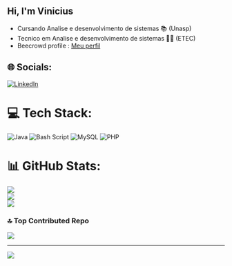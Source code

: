 ## Hi, I'm Vinicius

  *  Cursando Analise e desenvolvimento de sistemas 📚 (Unasp)</br>
  *  Tecnico em Analise e desenvolvimento de sistemas 👨‍💻 (ETEC)</br>
  *  Beecrowd profile : [Meu perfil](https://judge.beecrowd.com/pt/profile/1067509)


  
## 🌐 Socials:
[![LinkedIn](https://img.shields.io/badge/LinkedIn-%230077B5.svg?logo=linkedin&logoColor=white)](https://linkedin.com/in/https://www.linkedin.com/in/backsilva/) 

# 💻 Tech Stack:
![Java](https://img.shields.io/badge/java-%23ED8B00.svg?style=for-the-badge&logo=openjdk&logoColor=white) ![Bash Script](https://img.shields.io/badge/bash_script-%23121011.svg?style=for-the-badge&logo=gnu-bash&logoColor=white) ![MySQL](https://img.shields.io/badge/mysql-4479A1.svg?style=for-the-badge&logo=mysql&logoColor=white) ![PHP](https://img.shields.io/badge/php-%23777BB4.svg?style=for-the-badge&logo=php&logoColor=white)
# 📊 GitHub Stats:
![](https://github-readme-stats.vercel.app/api?username=vinnimagic&theme=dark&hide_border=false&include_all_commits=false&count_private=true)<br/>
![](https://nirzak-streak-stats.vercel.app/?user=vinnimagic&theme=dark&hide_border=false)<br/>
![](https://github-readme-stats.vercel.app/api/top-langs/?username=vinnimagic&theme=dark&hide_border=false&include_all_commits=false&count_private=true&layout=compact)

### 🔝 Top Contributed Repo
![](https://github-contributor-stats.vercel.app/api?username=vinnimagic&limit=5&theme=dark&combine_all_yearly_contributions=true)

---
[![](https://visitcount.itsvg.in/api?id=vinnimagic&icon=1&color=0)](https://visitcount.itsvg.in)

<!-- Proudly created with GPRM ( https://gprm.itsvg.in ) -->
